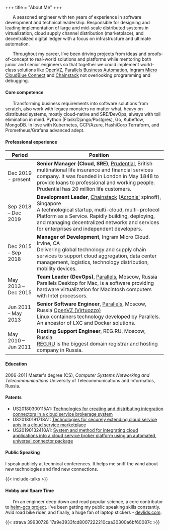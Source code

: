 +++
title = "About Me"
+++

&nbsp;&nbsp;&nbsp;&nbsp;&nbsp;&nbsp;A seasoned engineer with ten years of experience in software development and technical leadership. Responsible for designing and leading implementation of large and mid-scale distributed systems in virtualization, cloud supply channel distribution (marketplace), and decentralized digital ledger with a focus on infrastructure and ultimate automation.

&nbsp;&nbsp;&nbsp;&nbsp;&nbsp;&nbsp;Throughout my career, I've been driving projects from ideas and proofs-of-concept to real-world solutions and platforms while mentoring both junior and senior engineers so that together we could implement world-class solutions like [OpenVZ](https://openvz.org/), [Parallels Business Automation](http://download.parallels.com/summit/emea2009/presentations/Parallels_Automation_Portfolio.pdf), [Ingram Micro CloudBlue Connect](https://www.arnnet.com.au/article/664964/ingram-cloudblue-offers-connect-standalone-product/) and [Chainstack](https://chainstack.com) not overlooking programming and debugging.

#### Core competence

&nbsp;&nbsp;&nbsp;&nbsp;&nbsp;&nbsp;Transforming business requirements into software solutions from scratch, also work with legacy monsters no matter what, heavy on distributed systems, mostly cloud-native and SRE/DevOps, always with toil elimination in mind. Python (Flask/Django/Postgres), Go, Kubeflow, MongoDB. In love with Kubernetes, GCP/Azure, HashiCorp Terraform, and Prometheus/Grafana advanced adept.

#### Professional experience

| Period | Position |
|----------|-------------------------------------------------------------------------|
| Dec 2019 - present | **Senior Manager (Cloud, SRE)**, [Prudential](https://www.prudential.com.sg/), British multinational life insurance and financial services company. It was founded in London in May 1848 to provide loans to professional and working people. Prudential has 20 million life customers. |
| Sep 2018 – Dec 2019 | **Development Leader**, [Chainstack](https://chainstack.com) ([Acronis'](https://acronis.com) spinoff), Singapore<br>A technological startup, multi-cloud, multi-protocol Platform as a Service. Rapidly building, deploying, and managing decentralized networks and services for enterprises and independent developers. |
| Dec 2015 – Sep 2018 | **Manager of Development**, Ingram Micro Cloud. Irvine, CA<br>Delivering global technology and supply chain services to support cloud aggregation, data center management, logistics, technology distribution, mobility devices.|
| May 2013 – Deс 2015 | **Team Leader (DevOps)**, [Parallels](https://parallels.com), Moscow, Russia<br>Parallels Desktop for Mac, is a software providing hardware virtualization for Macintosh computers with Intel processors.|
| Jun 2011 – May 2013 | **Senior Software Engineer**, [Parallels](https://parallels.com), Moscow, Russia [OpenVZ (Virtuozzo)](https://www.virtuozzo.com)<br>Linux containers technology developed by Parallels. An ancestor of LXC and Docker solutions.|
| May 2010 – Jun 2011 | **Hosting Support Engineer**, REG.RU, Moscow, Russia<br>[REG.RU](https://reg.ru) is the biggest domain registrar and hosting company in Russia.|

#### Education

2006-2011 Master's degree (CS), *Computer Systems Networking and Telecommunications*
University of Telecommunications and Informatics, Russia.

#### Patents

- US20180300115A1: [Technologies for creating and distributing integration connectors in a cloud service brokerage system](https://patents.google.com/patent/US20180300115A1/en?inventor=Khaerov)
- US20180191718A1: [Technologies for securely extending cloud service apis in a cloud service marketplace](https://patents.google.com/patent/US20180191718A1/en?inventor=Khaerov&oq=inventor:Khaerov)
- US20190132410A1: [System and method for integrating cloud applications into a cloud service broker platform using an automated, universal connector package](https://patents.google.com/patent/US20190132410A1/en?inventor=Khaerov&oq=inventor:Khaerov)

#### Public Speaking

I speak publicly at technical conferences. It helps me sniff the wind about new technologies and find new connections.

{{< include-talks >}}

#### Hobby and Spare Time

&nbsp;&nbsp;&nbsp;&nbsp;&nbsp;&nbsp;I’m an engineer deep down and read popular science, a core contributor to [helm-gcs project](https://github.com/hayorov/helm-gcs). I've been getting my public speaking skills constantly. Avid road bike rider, and finally, a huge fan of laptop stickers - [devlids.com](https://devlids.com/lids/hayorov).

{{< strava 39930728 17a9e3933fcd8007222210caa30300a6bf60087c >}}
